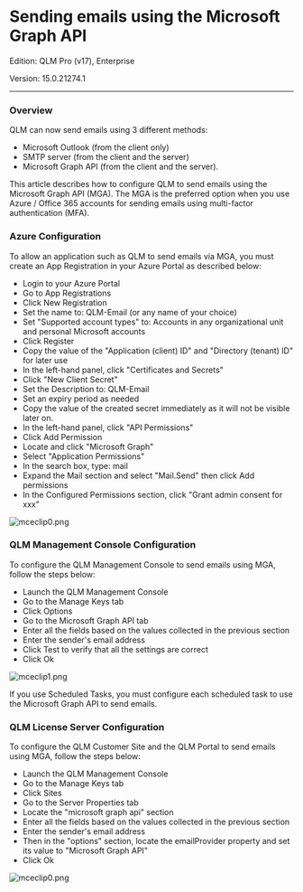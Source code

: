 # Sending emails using the Microsoft Graph API

Edition: QLM Pro (v17), Enterprise

Version: 15.0.21274.1

***

### Overview

QLM can now send emails using 3 different methods:

* Microsoft Outlook (from the client only)
* SMTP server (from the client and the server)
* Microsoft Graph API (from the client and the server).

This article describes how to configure QLM to send emails using the Microsoft Graph API (MGA). The MGA is the preferred option when you use Azure / Office 365 accounts for sending emails using multi-factor authentication (MFA).

### Azure Configuration

To allow an application such as QLM to send emails via MGA, you must create an App Registration in your Azure Portal as described below:

* Login to your Azure Portal
* Go to App Registrations
* Click New Registration
* Set the name to: QLM-Email (or any name of your choice)
* Set "Supported account types" to: Accounts in any organizational unit and personal Microsoft accounts
* Click Register
* Copy the value of the "Application (client) ID" and "Directory (tenant) ID" for later use
* In the left-hand panel, click "Certificates and Secrets"
* Click "New Client Secret"
* Set the Description to: QLM-Email
* Set an expiry period as needed
* Copy the value of the created secret immediately as it will not be visible later on.
* In the left-hand panel, click "API Permissions"
* Click Add Permission
* Locate and click "Microsoft Graph"
* Select "Application Permissions"
* In the search box, type: mail
* Expand the Mail section and select "Mail.Send" then click Add permissions
* In the Configured Permissions section, click "Grant admin consent for xxx"

![mceclip0.png](https://support.soraco.co/hc/article\_attachments/4407768960660)

### QLM Management Console Configuration

To configure the QLM Management Console to send emails using MGA, follow the steps below:

* Launch the QLM Management Console
* Go to the Manage Keys tab
* Click Options
* Go to the Microsoft Graph API tab
* Enter all the fields based on the values collected in the previous section
* Enter the sender's email address
* Click Test to verify that all the settings are correct
* Click Ok

![mceclip1.png](https://support.soraco.co/hc/article\_attachments/4407763530644)

If you use Scheduled Tasks, you must configure each scheduled task to use the Microsoft Graph API to send emails.

### QLM License Server Configuration

To configure the QLM Customer Site and the QLM Portal to send emails using MGA, follow the steps below:

* Launch the QLM Management Console
* Go to the Manage Keys tab
* Click Sites
* Go to the Server Properties tab
* Locate the "microsoft graph api" section
* Enter all the fields based on the values collected in the previous section
* Enter the sender's email address
* Then in the "options" section, locate the emailProvider property and set its value to "Microsoft Graph API"
* Click Ok

![mceclip0.png](https://support.soraco.co/hc/article\_attachments/4407853380244)
